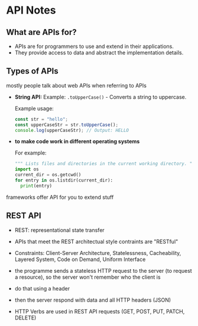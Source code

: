 # API Notes

## What are APIs for?
- APIs are for programmers to use and extend in their applications.
- They provide access to data and abstract the implementation details.

## Types of APIs

mostly people talk about web APIs when referring to APIs
- **String API:** Example: `.toUpperCase()` - Converts a string to uppercase.

  Example usage:
  ```javascript
  const str = "hello";
  const upperCaseStr = str.toUpperCase();
  console.log(upperCaseStr); // Output: HELLO

- **to make code work in different operating systems**

  For example:
  ```python
  """ Lists files and directories in the current working directory. """
  import os
  current_dir = os.getcwd()
  for entry in os.listdir(current_dir):
    print(entry)

frameworks offer API for you to extend stuff

## REST API
- REST: representational state transfer
- APIs that meet the REST architectual style contraints are "RESTful"
- Constraints: Client-Server Architecture, Statelessness, Cacheability, Layered System, Code on Demand, Uniform Interface

- the programme sends a stateless HTTP request to the server (to request a resource), so the server won't remember who the client is
- do that using a header
- then the server respond with data and all HTTP headers (JSON)
- HTTP Verbs are used in REST API requests (GET, POST, PUT, PATCH, DELETE)
